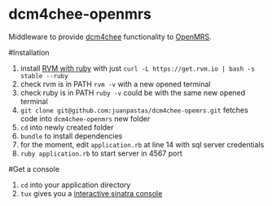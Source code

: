 dcm4chee-openmrs
===

Middleware to provide [dcm4chee][1] functionality to [OpenMRS][2].

#Installation
1. install [RVM with ruby][3] with just `curl -L https://get.rvm.io | bash -s stable --ruby`
  1. check rvm is in PATH `rvm -v` with a new opened terminal
  2. check ruby is in PATH `ruby -v` could be with the same new opened terminal
2. `git clone git@github.com:juanpastas/dcm4chee-opemrs.git` fetches code into `dcm4chee-openmrs` new folder
3. `cd` into newly created folder
4. `bundle` to install dependencies
5. for the moment, edit `application.rb` at line 14 with sql server credentials
6. `ruby application.rb` to start server in 4567 port

#Get a console
1. `cd` into your application directory
2. `tux` gives you a [interactive sinatra console][4]

  [1]: http://www.dcm4che.org/
  [2]: http://openmrs.org/
  [3]: https://rvm.io/rvm/install/
  [4]: http://tagaholic.me/2011/04/10/tux-a-sinatra-console.html

